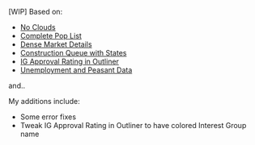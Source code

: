 [WIP] Based on:

- [No Clouds](https://steamcommunity.com/sharedfiles/filedetails/?id=2880130916)
- [Complete Pop List](https://steamcommunity.com/sharedfiles/filedetails/?id=2880832253)
- [Dense Market Details](https://steamcommunity.com/sharedfiles/filedetails/?id=2881762225)
- [Construction Queue with States](https://steamcommunity.com/sharedfiles/filedetails/?id=2881774859)
- [IG Approval Rating in Outliner](https://steamcommunity.com/sharedfiles/filedetails/?id=2882291604)
- [Unemployment and Peasant Data](https://steamcommunity.com/sharedfiles/filedetails/?id=2882193032)

and..

My additions include:

- Some error fixes
- Tweak IG Approval Rating in Outliner to have colored Interest Group name